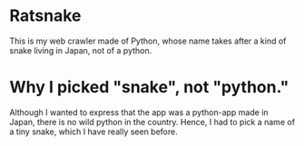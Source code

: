 # Ratsnake
This is my web crawler made of Python, whose name takes after a kind of snake living in Japan, not of a python.

# Why I picked "snake", not "python."
Although I wanted to express that the app was a python-app made in Japan, there is no wild python in the country.
Hence, I had to pick a name of a tiny snake, which I have really seen before.
